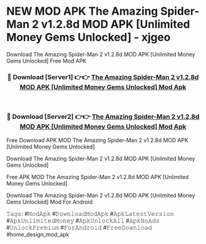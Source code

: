 # NEW MOD APK The Amazing Spider-Man 2 v1.2.8d MOD APK [Unlimited Money Gems Unlocked] - xjgeo
Download The Amazing Spider-Man 2 v1.2.8d MOD APK [Unlimited Money Gems Unlocked] Free Mod APK

<div align="center">
<h3>🔴 Download [Server1] 👉👉 <a href="https://apk-comot.site?title=The_Amazing_Spider-Man_2_v1.2.8d_MOD_APK_[Unlimited_Money_Gems_Unlocked]">The Amazing Spider-Man 2 v1.2.8d MOD APK [Unlimited Money Gems Unlocked] Mod Apk</a></h3><br>

<h3>🔴 Download [Server2] 👉👉 <a href="https://apk-comot.site?title=The_Amazing_Spider-Man_2_v1.2.8d_MOD_APK_[Unlimited_Money_Gems_Unlocked]">The Amazing Spider-Man 2 v1.2.8d MOD APK [Unlimited Money Gems Unlocked] Mod Apk</a></h3>
</div>


Free Download APK MOD The Amazing Spider-Man 2 v1.2.8d MOD APK [Unlimited Money Gems Unlocked]

Download The Amazing Spider-Man 2 v1.2.8d MOD APK [Unlimited Money Gems Unlocked] 

Free APK MOD The Amazing Spider-Man 2 v1.2.8d MOD APK [Unlimited Money Gems Unlocked] 

Download The Amazing Spider-Man 2 v1.2.8d MOD APK [Unlimited Money Gems Unlocked] Mod For Android

𝚃𝚊𝚐𝚜: #𝙼𝚘𝚍𝙰𝚙𝚔 #𝙳𝚘𝚠𝚗𝚕𝚘𝚊𝚍𝙼𝚘𝚍𝙰𝚙𝚔 #𝙰𝚙𝚔𝙻𝚊𝚝𝚎𝚜𝚝𝚅𝚎𝚛𝚜𝚒𝚘𝚗 #𝙰𝚙𝚔𝚄𝚗𝚕𝚒𝚖𝚒𝚝𝚎𝚍𝙼𝚘𝚗𝚎𝚢 #𝙰𝚙𝚔𝚄𝚗𝚕𝚘𝚌𝚔𝙰𝚕𝚕 #𝙰𝚙𝚔𝙽𝚘𝙰𝚍𝚜 #𝚄𝚗𝚕𝚘𝚌𝚔𝙿𝚛𝚎𝚖𝚒𝚞𝚖 #𝙵𝚘𝚛𝙰𝚗𝚍𝚛𝚘𝚒𝚍 #𝙵𝚛𝚎𝚎𝙳𝚘𝚠𝚗𝚕𝚘𝚊𝚍 #home_design_mod_apk